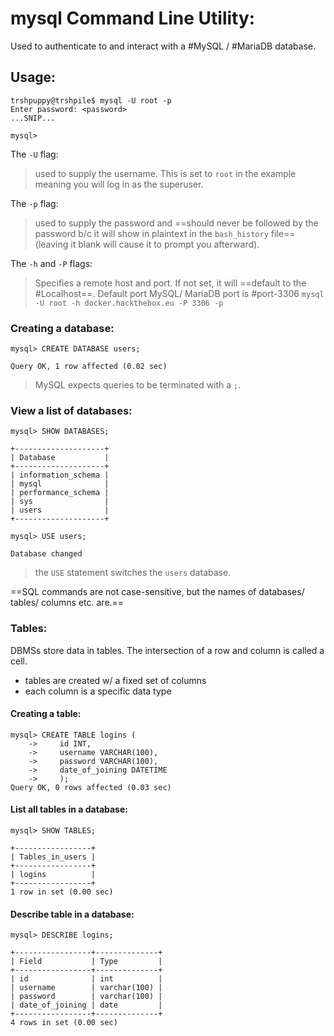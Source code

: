 
# mysql Command Line Utility:
Used to authenticate to and interact with a #MySQL / #MariaDB database.

## Usage:
```shell-session
trshpuppy@trshpile$ mysql -U root -p
Enter password: <password>
...SNIP...

mysql>
```

The `-U` flag:
> used to supply the username. This is set to `root` in the example meaning you will log in as the superuser.

The `-p` flag:
> used to supply the password and ==should never be followed by the password b/c it will show in plaintext in the `bash_history` file== (leaving it blank will cause it to prompt you afterward).

The `-h` and `-P` flags:
> Specifies a remote host and port. If not set, it will ==default to the #Localhost==. Default port MySQL/ MariaDB port is #port-3306
> `mysql -U root -h docker.hackthebox.eu -P 3306 -p`

### Creating a database:
``` shell-session
mysql> CREATE DATABASE users;

Query OK, 1 row affected (0.02 sec)
```
> MySQL expects queries to be terminated with a `;`.

### View a list of databases:
```shell-session
mysql> SHOW DATABASES;

+--------------------+
| Database           |
+--------------------+
| information_schema |
| mysql              |
| performance_schema |
| sys                |
| users              |
+--------------------+

mysql> USE users;

Database changed
```
> the `USE` statement switches the `users` database.

==SQL commands are not case-sensitive, but the names of databases/ tables/ columns etc. are.==

### Tables:
DBMSs store data in tables. The intersection of a row and column is called a cell.
- tables are created w/ a fixed set of columns
- each column is a specific data type

#### Creating a table:
``` shell-session
mysql> CREATE TABLE logins (
    ->     id INT,
    ->     username VARCHAR(100),
    ->     password VARCHAR(100),
    ->     date_of_joining DATETIME
    ->     );
Query OK, 0 rows affected (0.03 sec)
```

#### List all tables in a database:
```shell-session
mysql> SHOW TABLES;

+-----------------+
| Tables_in_users |
+-----------------+
| logins          |
+-----------------+
1 row in set (0.00 sec)
```

#### Describe table in a database:
```shell-session
mysql> DESCRIBE logins;

+-----------------+--------------+
| Field           | Type         |
+-----------------+--------------+
| id              | int          |
| username        | varchar(100) |
| password        | varchar(100) |
| date_of_joining | date         |
+-----------------+--------------+
4 rows in set (0.00 sec)
```


